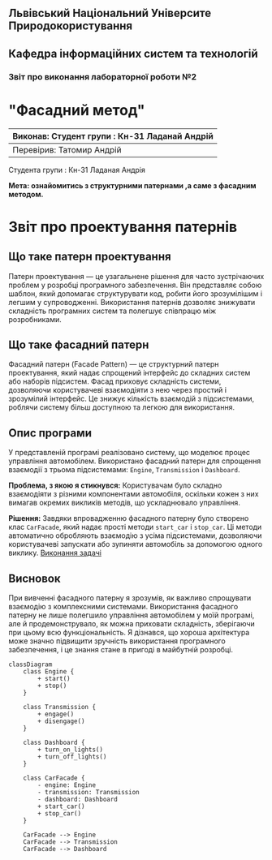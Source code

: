 ## Львівський Національний Університе Природокористування
## Кафедра інформаційних систем та технологій



### Звіт про виконання лабораторної роботи №2
# "Фасадний метод"

| Виконав: Студент групи : Кн-31 Ладанай Андрій |
|-----------------------------------------------|
| Перевірив: Татомир Андрій                     |

Студента групи : Кн-31 Ладаная Андрія

**Мета: ознайомитись з структурними патернами ,а саме з фасадним методом.**
# Звіт про проектування патернів

## Що таке патерн проектування

Патерн проектування — це узагальнене рішення для часто зустрічаючих проблем у розробці програмного забезпечення. Він представляє собою шаблон, який допомагає структурувати код, робити його зрозумілішим і легшим у супроводженні. Використання патернів дозволяє знижувати складність програмних систем та полегшує співпрацю між розробниками.

## Що таке фасадний патерн

Фасадний патерн (Facade Pattern) — це структурний патерн проектування, який надає спрощений інтерфейс до складних систем або наборів підсистем. Фасад приховує складність системи, дозволяючи користувачеві взаємодіяти з нею через простий і зрозумілий інтерфейс. Це знижує кількість взаємодій з підсистемами, роблячи систему більш доступною та легкою для використання.

## Опис програми

У представленій програмі реалізовано систему, що моделює процес управління автомобілем. Використано фасадний патерн для спрощення взаємодії з трьома підсистемами: `Engine`, `Transmission` і `Dashboard`.

**Проблема, з якою я стикнувся:**
Користувачам було складно взаємодіяти з різними компонентами автомобіля, оскільки кожен з них вимагав окремих викликів методів, що ускладнювало управління.

**Рішення:**
Завдяки впровадженню фасадного патерну було створено клас `CarFacade`, який надає прості методи `start_car` і `stop_car`. Ці методи автоматично обробляють взаємодію з усіма підсистемами, дозволяючи користувачеві запускати або зупиняти автомобіль за допомогою одного виклику.
[Виконання задачі](lab2.py)

## Висновок

При вивченні фасадного патерну я зрозумів, як важливо спрощувати взаємодію з комплексними системами. Використання фасадного патерну не лише полегшило управління автомобілем у моїй програмі, але й продемонструвало, як можна приховати складність, зберігаючи при цьому всю функціональність. Я дізнався, що хороша архітектура може значно підвищити зручність використання програмного забезпечення, і це знання стане в пригоді в майбутній розробці.

```mermaid
classDiagram
    class Engine {
        + start()
        + stop()
    }

    class Transmission {
        + engage()
        + disengage()
    }

    class Dashboard {
        + turn_on_lights()
        + turn_off_lights()
    }

    class CarFacade {
        - engine: Engine
        - transmission: Transmission
        - dashboard: Dashboard
        + start_car()
        + stop_car()
    }

    CarFacade --> Engine
    CarFacade --> Transmission
    CarFacade --> Dashboard

